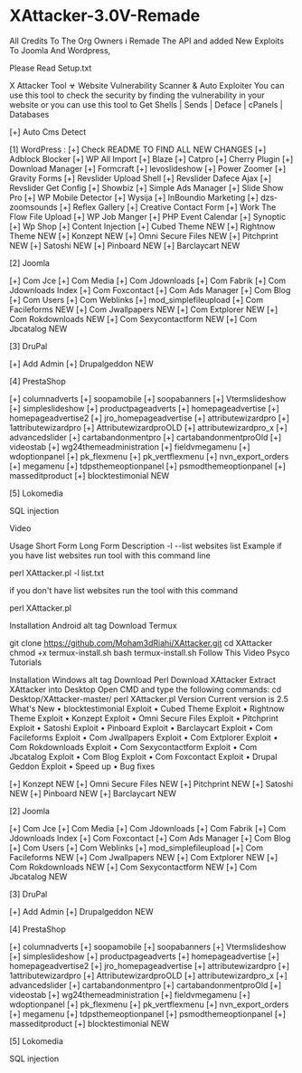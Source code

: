 # XAttacker-3.0V-Remade
All Credits To The Org Owners i Remade The API and added New Exploits To Joomla And Wordpress,


Please Read Setup.txt


X Attacker Tool ☣ Website Vulnerability Scanner & Auto Exploiter
You can use this tool to check the security by finding the vulnerability in your website or you can use this tool to Get Shells | Sends | Deface | cPanels | Databases


[+] Auto Cms Detect

[1] WordPress :
[+] Check README TO FIND ALL NEW CHANGES
[+] Adblock Blocker
[+] WP All Import
[+] Blaze
[+] Catpro
[+] Cherry Plugin
[+] Download Manager
[+] Formcraft
[+] levoslideshow
[+] Power Zoomer
[+] Gravity Forms
[+] Revslider Upload Shell
[+] Revslider Dafece Ajax
[+] Revslider Get Config
[+] Showbiz
[+] Simple Ads Manager
[+] Slide Show Pro
[+] WP Mobile Detector
[+] Wysija
[+] InBoundio Marketing
[+] dzs-zoomsounds
[+] Reflex Gallery
[+] Creative Contact Form
[+] Work The Flow File Upload
[+] WP Job Manger
[+] PHP Event Calendar
[+] Synoptic
[+] Wp Shop
[+] Content Injection
[+] Cubed Theme NEW
[+] Rightnow Theme NEW
[+] Konzept NEW
[+] Omni Secure Files NEW
[+] Pitchprint NEW
[+] Satoshi NEW
[+] Pinboard NEW
[+] Barclaycart NEW

[2] Joomla

[+] Com Jce
[+] Com Media
[+] Com Jdownloads
[+] Com Fabrik
[+] Com Jdownloads Index
[+] Com Foxcontact
[+] Com Ads Manager
[+] Com Blog
[+] Com Users
[+] Com Weblinks
[+] mod_simplefileupload
[+] Com Facileforms NEW
[+] Com Jwallpapers NEW
[+] Com Extplorer NEW
[+] Com Rokdownloads NEW
[+] Com Sexycontactform NEW
[+] Com Jbcatalog NEW

[3] DruPal

[+] Add Admin
[+] Drupalgeddon NEW

[4] PrestaShop

[+] columnadverts
[+] soopamobile
[+] soopabanners
[+] Vtermslideshow
[+] simpleslideshow
[+] productpageadverts
[+] homepageadvertise
[+] homepageadvertise2
[+] jro_homepageadvertise
[+] attributewizardpro
[+] 1attributewizardpro
[+] AttributewizardproOLD
[+] attributewizardpro_x
[+] advancedslider
[+] cartabandonmentpro
[+] cartabandonmentproOld
[+] videostab
[+] wg24themeadministration
[+] fieldvmegamenu
[+] wdoptionpanel
[+] pk_flexmenu
[+] pk_vertflexmenu
[+] nvn_export_orders
[+] megamenu
[+] tdpsthemeoptionpanel
[+] psmodthemeoptionpanel
[+] masseditproduct
[+] blocktestimonial NEW

[5] Lokomedia

SQL injection

Video

Usage
Short Form	Long Form	Description
-l	--list	websites list
Example
if you have list websites run tool with this command line

perl XAttacker.pl -l list.txt

if you don't have list websites run the tool with this command

perl XAttacker.pl



Installation Android alt tag
Download Termux

git clone https://github.com/Moham3dRiahi/XAttacker.git
cd XAttacker
chmod +x termux-install.sh
bash termux-install.sh
Follow This Video Psyco Tutorials

Installation Windows alt tag
Download Perl
Download XAttacker
Extract XAttacker into Desktop
Open CMD and type the following commands:
cd Desktop/XAttacker-master/
perl XAttacker.pl
Version
Current version is 2.5 What's New
• blocktestimonial Exploit
• Cubed Theme Exploit
• Rightnow Theme Exploit
• Konzept Exploit
• Omni Secure Files Exploit
• Pitchprint Exploit
• Satoshi Exploit
• Pinboard Exploit
• Barclaycart Exploit
• Com Facileforms Exploit
• Com Jwallpapers Exploit
• Com Extplorer Exploit
• Com Rokdownloads Exploit
• Com Sexycontactform Exploit
• Com Jbcatalog Exploit
• Com Blog Exploit
• Com Foxcontact Exploit
• Drupal Geddon Exploit
• Speed up
• Bug fixes

[+] Konzept NEW
[+] Omni Secure Files NEW
[+] Pitchprint NEW
[+] Satoshi NEW
[+] Pinboard NEW
[+] Barclaycart NEW

[2] Joomla

[+] Com Jce
[+] Com Media
[+] Com Jdownloads
[+] Com Fabrik
[+] Com Jdownloads Index
[+] Com Foxcontact
[+] Com Ads Manager
[+] Com Blog
[+] Com Users
[+] Com Weblinks
[+] mod_simplefileupload
[+] Com Facileforms NEW
[+] Com Jwallpapers NEW
[+] Com Extplorer NEW
[+] Com Rokdownloads NEW
[+] Com Sexycontactform NEW
[+] Com Jbcatalog NEW

[3] DruPal

[+] Add Admin
[+] Drupalgeddon NEW

[4] PrestaShop

[+] columnadverts
[+] soopamobile
[+] soopabanners
[+] Vtermslideshow
[+] simpleslideshow
[+] productpageadverts
[+] homepageadvertise
[+] homepageadvertise2
[+] jro_homepageadvertise
[+] attributewizardpro
[+] 1attributewizardpro
[+] AttributewizardproOLD
[+] attributewizardpro_x
[+] advancedslider
[+] cartabandonmentpro
[+] cartabandonmentproOld
[+] videostab
[+] wg24themeadministration
[+] fieldvmegamenu
[+] wdoptionpanel
[+] pk_flexmenu
[+] pk_vertflexmenu
[+] nvn_export_orders
[+] megamenu
[+] tdpsthemeoptionpanel
[+] psmodthemeoptionpanel
[+] masseditproduct
[+] blocktestimonial NEW

[5] Lokomedia

SQL injection
